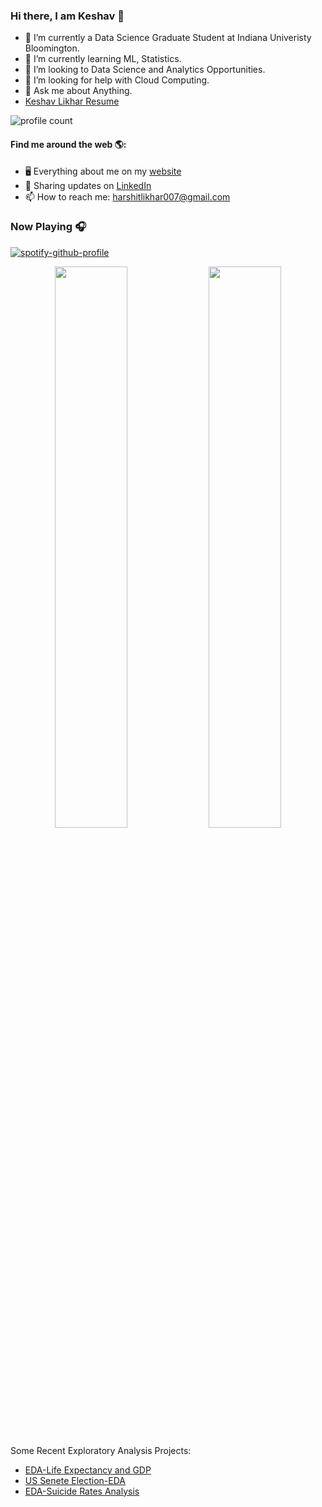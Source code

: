 <!-- [![Matrix SVG](https://raw.githubusercontent.com/rodrigograca31/rodrigograca31/master/matrix.svg)](https://www.youtube.com/watch?v=SDkAGkd4NLc) 
 -->
### Hi there, I am Keshav 👋

- 🔭 I’m currently a Data Science Graduate Student at Indiana Univeristy Bloomington.
- 🌱 I’m currently learning ML, Statistics.
- 👯 I’m looking to Data Science and Analytics Opportunities.
- 🤔 I’m looking for help with Cloud Computing.
- 💬 Ask me about Anything.
- <a href="https://www.keshavlikhar.com/_files/ugd/6a9cb4_f6953f1dae6d4c33ab9bf5b338012334.pdf" target="_blank">Keshav Likhar Resume</a>


![profile count](https://komarev.com/ghpvc/?username=harshitlikhar&color=blue)&nbsp;

#### Find me around the web 🌎:
- 🖥 Everything about me on my <a href="https://harshitlikhar007.wixsite.com/klikhar">website</a> 
- 💼 Sharing updates on <a href="https://www.linkedin.com/in/keshav-likhar-233278181/">LinkedIn</a> 
- 📫 How to reach me: harshitlikhar007@gmail.com 

### Now Playing 🎧

[![spotify-github-profile](https://spotify-github-profile.vercel.app/api/view?uid=22v1xqjj6144yj4m4nxsyyuj9&cover_image=true&theme=novatorem&bar_color=53b14f&bar_color_cover=false)](https://github.com/kittinan/spotify-github-profile)

<p align="center">
  <img width="48%" src="https://github-readme-stats.vercel.app/api?username=harshitlikhar&show_icons=true&hide_border=true&theme=radical" />
  <img width="48%" src="https://github-readme-streak-stats.herokuapp.com/?user=harshitlikhar&hide_border=true&theme=radical" />
</p>

<!-- ![Keshav's GitHub stats](https://github-readme-stats.vercel.app/api?username=harshitlikhar&count_private=true&show_icons=true&theme=radical)
 -->
<!--
**harshitlikhar/harshitlikhar** is a ✨ _special_ ✨ repository because its `README.md` (this file) appears on your GitHub profile.

Here are some ideas to get you started:

- 🔭 I’m currently working on ...
- 🌱 I’m currently learning ...
- 👯 I’m looking to collaborate on ...
- 🤔 I’m looking for help with ...
- 💬 Ask me about ...
- 📫 How to reach me: ...
- 😄 Pronouns: ...
- ⚡ Fun fact: ...
-->


<!-- <table>
<tr>
<td>
<img src="https://github-readme-stats.vercel.app/api?username=harshitlikhar&include_all_commits=true&count_private=true&show_icons=true&line_height=20&theme=radical"/>
<td>
 <img align="center" src="https://github-readme-streak-stats.herokuapp.com/?user=harshitlikhar&theme=radical" />

</td>
</tr>
</table>
<img src="https://github-readme-stats.vercel.app/api/top-langs?username=harshitlikhar&show_icons=true&locale=en&layout=compact&theme=radical" />
<p align="center">
</p> -->


Some Recent Exploratory Analysis Projects:
- <a href="https://harshitlikhar.github.io/EDA-gapminder-R/" target="_blank">EDA-Life Expectancy and GDP</a>
- <a href="https://harshitlikhar.github.io/US-Senete-Election-EDA/" target="_blank">US Senete Election-EDA</a>
- <a href="https://github.com/harshitlikhar/EDA-Suicide-Rates-Analysis/blob/main/Final-Project.pdf">EDA-Suicide Rates Analysis</a>
